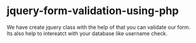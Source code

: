 # jquery-form-validation-using-php
We have create jquery class with the help of that you can validate our form. Its also help to intereatct with your database like username check.
